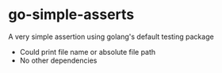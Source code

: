 # go-simple-asserts


A very simple assertion using golang's default testing package


* Could print file name or absolute file path
* No other dependencies